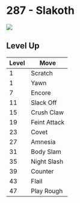 # 287 - Slakoth
![][287]

## Level Up

Level | Move
---   | ---
  1   | Scratch
  1   | Yawn
  7   | Encore
 11   | Slack Off
 15   | Crush Claw
 19   | Feint Attack
 23   | Covet
 27   | Amnesia
 31   | Body Slam
 35   | Night Slash
 39   | Counter
 43   | Flail
 47   | Play Rough



[287]: ../img/pokemon/287.png

